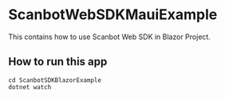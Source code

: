 # ScanbotWebSDKMauiExample

This contains how to use Scanbot Web SDK in Blazor Project.

## How to run this app

```
cd ScanbotSDKBlazorExample
dotnet watch
```
